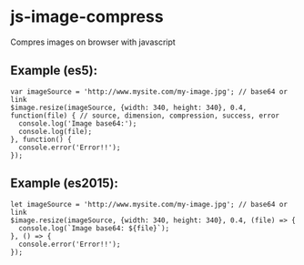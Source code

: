 # js-image-compress
Compres images on browser with javascript

## Example (es5):
```
var imageSource = 'http://www.mysite.com/my-image.jpg'; // base64 or link
$image.resize(imageSource, {width: 340, height: 340}, 0.4, function(file) { // source, dimension, compression, success, error
  console.log('Image base64:');
  console.log(file);
}, function() {
  console.error('Error!!');
});
```

## Example (es2015):
```
let imageSource = 'http://www.mysite.com/my-image.jpg'; // base64 or link
$image.resize(imageSource, {width: 340, height: 340}, 0.4, (file) => {
  console.log(`Image base64: ${file}`);
}, () => {
  console.error('Error!!');
});
```
